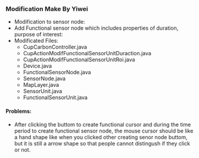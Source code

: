 ### Modification Make By Yiwei
* Modification to sensor node:
* Add Functional sensor node which includes properties of duration, purpose of interest:
* Modificated Files:
    * CupCarbonController.java
    * CupActionModifFunctionalSensorUnitDuraction.java
    * CupActionModifFunctionalSensorUnitRoi.java
    * Device.java
    * FunctionalSensorNode.java
    * SensorNode.java
    * MapLayer.java
    * SensorUnit.java
    * FunctionalSensorUnit.java





#### Problems:
* After clicking the buttom to create functional cursor and during the time period to create functional sensor node, the mouse cursor should be like a hand shape like when you clicked other creating senor node buttom, but it is still a arrow shape so that people cannot distingush if they click or not.